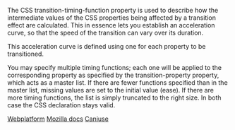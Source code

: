 The CSS transition-timing-function property is used to describe how the intermediate values of the CSS properties being affected by a transition effect are calculated. This in essence lets you establish an acceleration curve, so that the speed of the transition can vary over its duration.

This acceleration curve is defined using one <timing-function> for each property to be transitioned.

You may specify multiple timing functions; each one will be applied to the corresponding property as specified by the transition-property property, which acts as a master list. If there are fewer functions specified than in the master list, missing values are set to the initial value (ease). If there are more timing functions, the list is simply truncated to the right size. In both case the CSS declaration stays valid.

[Webplatform](http://docs.webplatform.org/wiki/css/properties/transition-timing-function "Webplatform")
[Mozilla docs](https://developer.mozilla.org/en-US/docs/Web/CSS/transition-timing-function "Mozilla")
[Caniuse](http://caniuse.com/#feat=css-transition "Caniuse")